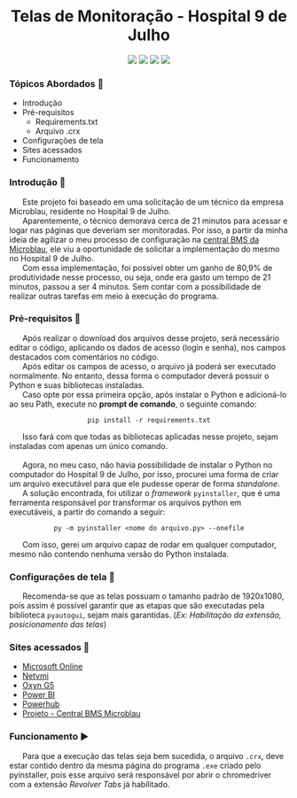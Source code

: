 <h1><div align='center'>Telas de Monitoração - Hospital 9 de Julho</div></h1>
<div align='center'>
    <img src="http://img.shields.io/static/v1?label=python%20&message=3.8.3&color=blue&logo=python"/>
    <img src="http://img.shields.io/static/v1?label=Selenium%20&message=3.141.0&color=green"/>
    <img src="http://img.shields.io/static/v1?label=VS Code%20&message=1.47.3&color=blue&logo=visual-studio-code"/>
    <img src="http://img.shields.io/static/v1?label=status%20&message=Em%20andamento&color=yellow"/>
</div>


### Tópicos Abordados :scroll:
- Introdução 
- Pré-requisitos 
    - Requirements.txt
    - Arquivo .crx
- Configurações de tela
- Sites acessados
- Funcionamento 

### Introdução :rocket:

&nbsp;&nbsp;&nbsp;&nbsp;&nbsp;&nbsp;Este projeto foi baseado em uma solicitação de um técnico da empresa Microblau, residente no Hospital 9 de Julho.</br>
&nbsp;&nbsp;&nbsp;&nbsp;&nbsp;&nbsp;Aparentemente, o técnico demorava cerca de 21 minutos para acessar e logar nas páginas que deveriam ser monitoradas. Por isso, a partir da minha ideia de agilizar o meu processo de configuração na [central BMS da Microblau](https://github.com/HenriqueSaKi/OxynG5-AUT-SCREEN), ele viu a oportunidade de solicitar a implementação do mesmo no Hospital 9 de Julho.</br>
&nbsp;&nbsp;&nbsp;&nbsp;&nbsp;&nbsp;Com essa implementação, foi possível obter um ganho de 80,9% de produtividade nesse processo, ou seja, onde era gasto um tempo de 21 minutos, passou a ser 4 minutos. Sem contar com a possibilidade de realizar outras tarefas em meio à execução do programa.

### Pré-requisitos :pushpin:

&nbsp;&nbsp;&nbsp;&nbsp;&nbsp;&nbsp;Após realizar o download dos arquivos desse projeto, será necessário editar o código, aplicando os dados de acesso (login e senha), nos campos destacados com comentários no código.</br>
&nbsp;&nbsp;&nbsp;&nbsp;&nbsp;&nbsp;Após editar os campos de acesso, o arquivo já poderá ser executado normalmente. No entanto, dessa forma o computador deverá possuir o Python e suas bibliotecas instaladas.</br>
&nbsp;&nbsp;&nbsp;&nbsp;&nbsp;&nbsp;Caso opte por essa primeira opção, após instalar o Python e adicioná-lo ao seu Path, execute no **prompt de comando**, o seguinte comando:</br>
<div align= 'center'>

```pip install -r requirements.txt```

</div>

&nbsp;&nbsp;&nbsp;&nbsp;&nbsp;&nbsp;Isso fará com que todas as bibliotecas aplicadas nesse projeto, sejam instaladas com apenas um único comando.</br></br>
&nbsp;&nbsp;&nbsp;&nbsp;&nbsp;&nbsp;Agora, no meu caso, não havia possibilidade de instalar o Python no computador do Hospital 9 de Julho, por isso, procurei uma forma de criar um arquivo executável para que ele pudesse operar de forma *standalone*.</br>
&nbsp;&nbsp;&nbsp;&nbsp;&nbsp;&nbsp;A solução encontrada, foi utilizar o *framework* ```pyinstaller```, que é uma ferramenta responsável por transformar os arquivos python em executáveis, a partir do comando a seguir:</br>
<div align='center'>

```py -m pyinstaller <nome do arquivo.py> --onefile```

</div>

&nbsp;&nbsp;&nbsp;&nbsp;&nbsp;&nbsp;Com isso, gerei um arquivo capaz de rodar em qualquer computador, mesmo não contendo nenhuma versão do Python instalada.

### Configurações de tela :wrench:

&nbsp;&nbsp;&nbsp;&nbsp;&nbsp;&nbsp;Recomenda-se que as telas possuam o tamanho padrão de 1920x1080, pois assim é possível garantir que as etapas que são executadas pela biblioteca ```pyautogui```, sejam mais garantidas. (*Ex: Habilitação da extensão, posicionamento das telas*)


### Sites acessados :link:
- [Microsoft Online](https://login.microsoftonline.com/)
- [Netvmi](http://netvmi.com.br/)
- [Oxyn G5](https://g5.oxyn.com.br/)
- [Power BI](https://app.powerbi.com/)
- [Powerhub](http://site.powerhub.io/)
- [Projeto - Central BMS Microblau](https://github.com/HenriqueSaKi/OxynG5-AUT-SCREEN)

### Funcionamento :arrow_forward:

&nbsp;&nbsp;&nbsp;&nbsp;&nbsp;&nbsp;Para que a execução das telas seja bem sucedida, o arquivo ```.crx```, deve estar contido dentro da mesma página do programa ```.exe``` criado pelo pyinstaller, pois esse arquivo será responsável por abrir o chromedriver com a extensão *Revolver Tabs* já habilitado.
